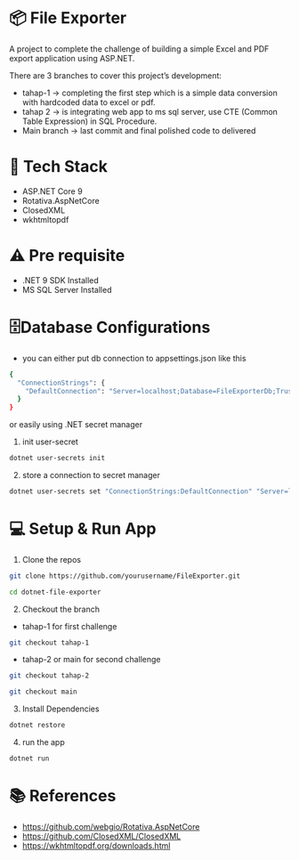 # 📦 File Exporter

A project to complete the challenge of building a simple Excel and PDF export application using ASP.NET.

There are 3 branches to cover this project’s development:

- tahap-1 -> completing the first step which is a simple data conversion with hardcoded data to excel or pdf.
- tahap 2 -> is integrating web app to ms sql server, use CTE (Common Table Expression) in SQL Procedure.
- Main branch -> last commit and final polished code to delivered

# 🚀 Tech Stack

- ASP.NET Core 9
- Rotativa.AspNetCore
- ClosedXML
- wkhtmltopdf

# ⚠️ Pre requisite

- .NET 9 SDK Installed
- MS SQL Server Installed

# 🗄️Database Configurations

- you can either put db connection to appsettings.json like this

```bash
{
  "ConnectionStrings": {
    "DefaultConnection": "Server=localhost;Database=FileExporterDb;Trusted_Connection=True;"
  }
}

```

or easily using .NET secret manager

1. init user-secret

```bash
dotnet user-secrets init
```

2. store a connection to secret manager

```bash
dotnet user-secrets set "ConnectionStrings:DefaultConnection" "Server=localhost;Database=FileExporterDb;Trusted_Connection=True;TrustServerCertificate=True;"

```

# 💻 Setup & Run App

1. Clone the repos

```bash
git clone https://github.com/yourusername/FileExporter.git
```

```bash
cd dotnet-file-exporter
```

2. Checkout the branch

- tahap-1 for first challenge

```bash
git checkout tahap-1
```

- tahap-2 or main for second challenge

```bash
git checkout tahap-2
```

```bash
git checkout main
```

3. Install Dependencies

```bash
dotnet restore
```

4. run the app

```bash
dotnet run
```

# 📚 References

- https://github.com/webgio/Rotativa.AspNetCore
- https://github.com/ClosedXML/ClosedXML
- https://wkhtmltopdf.org/downloads.html
